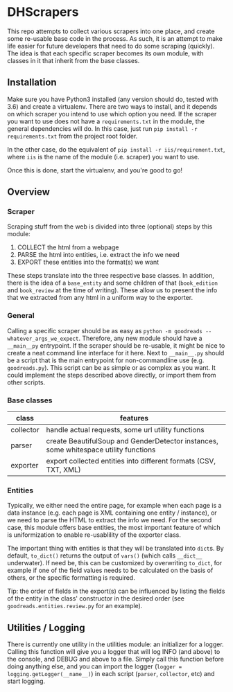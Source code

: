 # DHScrapers

This repo attempts to collect various scrapers into one place, and create some re-usable base code in the process. As such, it is an attempt to make life easier for future developers that need to do some scraping (quickly). The idea is that each specific scraper becomes its own module, with classes in it that inherit from the base classes.

## Installation

Make sure you have Python3 installed (any version should do, tested with 3.6) and create a virtualenv. There are two ways to install, and it depends on which scraper you intend to use which option you need. If the scraper you want to use does not have a `requirements.txt` in the module, the general dependencies will do. In this case, just run `pip install -r requirements.txt` from the project root folder.

In the other case, do the equivalent of `pip install -r iis/requirement.txt`, where `iis` is the name of the module (i.e. scraper) you want to use.

Once this is done, start the virtualenv, and you're good to go!

## Overview

### Scraper

Scraping stuff from the web is divided into three (optional) steps by this module:

1. COLLECT the html from a webpage
2. PARSE the html into entities, i.e. extract the info we need
3. EXPORT these entities into the format(s) we want

These steps translate into the three respective base classes. In addition, there is the idea of a `base_entity` and some children of that (`book_edition` and `book_review` at the time of writing). These allow us to present the info that we extracted from any html in a uniform way to the exporter.

### General

Calling a specific scraper should be as easy as `python -m goodreads --whatever_args_we_expect`. Therefore, any new module should have a `__main__py` entrypoint. If the scraper should be re-usable, it might be nice to create a neat command line interface for it here. Next to `__main__.py` should be a script that is the main entrypoint for non-commandline use (e.g. `goodreads.py`). This script can be as simple or as complex as you want. It could implement the steps described above directly, or import them from other scripts.

### Base classes

| class | features |
| ----- | ----- |
| collector | handle actual requests, some url utility functions |
| parser | create BeautifulSoup and GenderDetector instances, some whitespace utility functions |
| exporter | export collected entities into different formats (CSV, TXT, XML)

### Entities

Typically, we either need the entire page, for example when each page is a data instance (e.g. each page is XML containing one entity / instance), or we need to parse the HTML to extract the info we need. For the second case, this module offers base entities, the most important feature of which is uniformization to enable re-usablility of the exporter class.

The important thing with entities is that they will be translated into `dict`s. By default, `to_dict()` returns the output of `vars()` (which calls `__dict__` underwater). If need be, this can be customized by overwriting `to_dict`, for example if one of the field values needs to be calculated on the basis of others, or the specific formatting is required.

Tip: the order of fields in the export(s) can be influenced by listing the fields of the entity in the class' constructor in the desired order (see `goodreads.entities.review.py` for an example).

## Utilities / Logging

There is currently one utility in the utilities module: an initializer for a logger. Calling this function will give you a logger that will log INFO (and above) to the console, and DEBUG and above to a file. Simply call this function before doing anything else, and you can import the logger (`logger = logging.getLogger(__name__)`) in each script (`parser`, `collector`, etc) and start logging.
